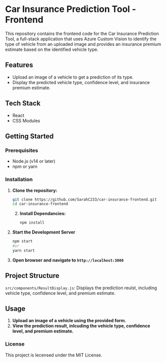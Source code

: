 # Car Insurance Prediction Tool - Frontend

This repository contains the frontend code for the Car Insurance Prediction Tool, a full-stack application that uses Azure Custom Vision to identify the type of vehicle from an uploaded image and provides an insurance premium estimate based on the identified vehicle type.

## Features

- Upload an image of a vehicle to get a prediction of its type.
- Display the predicted vehicle type, confidence level, and insurance premium estimate.

## Tech Stack

- React
- CSS Modules

## Getting Started

### Prerequisites

- Node.js (v14 or later)
- npm or yarn

### Installation

1. **Clone the repository:**

   ```sh
   git clone https://github.com/SarahC233/car-insurance-frontend.git
   cd car-insurance-frontend
   ```

   2. **Install Dependancies:**

      ```sh
      npm install
      ```

  3. **Start the Development Server**

     ```sh
     npm start
     #or
     yarn start
     ```

  4. **Open browser and navigate to `http://localhost:3000`**

  ## Project Structure
  `src/components/ResultDisplay.js`: Displays the prediction reulst, including vehicle type, confidence level, and premium estimate. 

  ## Usage
1. **Upload an image of a vehicle using the provided form.**
2. **View the prediction result, inlcuding the vehicle type, confidence level, and premium estimate.**

### License
This project is lecensed under the MIT License. 

